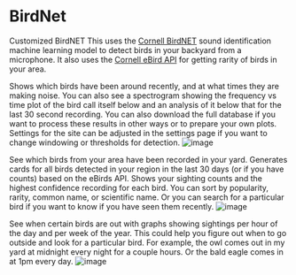 # BirdNet
Customized BirdNET
This uses the [Cornell BirdNET](https://birdnet.cornell.edu/) sound identification machine learning model to detect birds in your backyard from a microphone. It also uses the [Cornell eBird API](https://ebird.org/home) for getting rarity of birds in your area.

Shows which birds have been around recently, and at what times they are making noise. You can also see a spectrogram showing the frequency vs time plot of the bird call itself below and an analysis of it below that for the last 30 second recording. You can also download the full database if you want to process these results in other ways or to prepare your own plots. Settings for the site can be adjusted in the settings page if you want to change windowing or thresholds for detection.
![image](https://github.com/user-attachments/assets/9ab66ede-2a09-4767-9f73-fd5e9a45d367)

See which birds from your area have been recorded in your yard. Generates cards for all birds detected in your region in the last 30 days (or if you have counts) based on the eBirds API. Shows your sighting counts and the highest confidence recording for each bird. You can sort by popularity, rarity, common name, or scientific name. Or you can search for a particular bird if you want to know if you have seen them recently.
![image](https://github.com/user-attachments/assets/4de880ce-9350-4d40-a48c-8262eaf4de47)

See when certain birds are out with graphs showing sightings per hour of the day and per week of the year. This could help you figure out when to go outside and look for a particular bird. For example, the owl comes out in my yard at midnight every night for a couple hours. Or the bald eagle comes in at 1pm every day.
![image](https://github.com/user-attachments/assets/2c197233-080c-41ad-96e8-ddb9cb266553)
